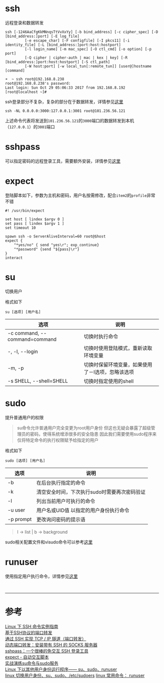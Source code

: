 # ssh
远程登录和数据转发

```
ssh [-1246AaCfgKkMNnqsTtVvXxYy] [-b bind_address] [-c cipher_spec] [-D [bind_address:]port] [-E log_file]
         [-e escape_char] [-F configfile] [-I pkcs11] [-i identity_file] [-L [bind_address:]port:host:hostport]
         [-l login_name] [-m mac_spec] [-O ctl_cmd] [-o option] [-p port]
         [-Q cipher | cipher-auth | mac | kex | key] [-R [bind_address:]port:host:hostport] [-S ctl_path]
         [-W host:port] [-w local_tun[:remote_tun]] [user@]hostname [command]
```

```
➜  ~ ssh root@192.168.8.238
root@192.168.8.238's password:
Last login: Sun Oct 29 05:06:33 2017 from 192.168.8.192
[root@localhost ~]#
```

ssh登录部分不复杂，复杂的部分在于数据转发，详情参见[这里][2]

```
ssh -NL 0.0.0.0:3000:127.0.0.1:3001 root@101.236.56.121
```
上述命令代表将发送到`101.236.56.121`的`3000`端口的数据转发到本机（`127.0.0.1`）的`3001`端口



# sshpass
可以指定密码的远程登录工具，需要额外安装，详情参见[这里][5]



# expect  
登陆脚本如下，参数为主机和密码，用户名按需修改，配合`item2`的`profile`非常不错
```
#! /usr/bin/expect

set host [ lindex $argv 0 ]
set pass [ lindex $argv 1 ]
set timeout 10

spawn ssh -o ServerAliveInterval=60 root@$host
expect {
	"*yes/no" { send "yes\r"; exp_continue}
	"*password" {send "${pass}\r"}
}
interact
``` 



# su
切换用户

格式如下
```
su [选项] [用户名]
```

|选项 | 说明 |
|--- |--- |
|-c command, --command=command | 切换时执行命令 |
|-, -l, --login | 切换时使用登陆模式，重新读取环境变量 |
|-m, -p|切换时保留环境变量，如果使用了－l选项，忽略该选项|
|-s SHELL, --shell=SHELL| 切换时指定使用的shell |



# sudo
提升普通用户的权限
> su命令允许普通用户完全变更为root用户身份
> 但这也无疑会暴露了超级管理员的密码，使得系统增添很多的安全隐患
> 因此我们需要使用sudo程序来仅将特定命令的执行权限赋予给指定的用户

格式如下
```
sudo [选项] [用户名]
```

|选项 | 说明 |
|--- |--- |
|-b | 在后台执行指定的命令 |
|-k | 清空安全时间，下次执行sudo时需要再次密码验证 |
|-l | 列出当前用户可执行的命令 | 
|-u user | 用户名或UID值 以指定的用户身份执行命令 |
|-p prompt | 更改询问密码的提示语 |

> l -> list | b -> background

sudo相关配置文件和visudo命令可以参考[这里][2]



# runuser
使用指定用户执行命令，详情参见[这里][10]


<br/> 

---

# 参考

[Linux 下 SSH 命令实例指南][1]  
[基于SSH协议的端口转发][2]  
[通过 SSH 实现 TCP / IP 隧道（端口转发）][3]  
[动态端口转发：安装带有 SSH 的 SOCKS 服务器][4]  
[sshpass：一个很棒的免交互 SSH 登录工具][5]  
[expect - 自动交互脚本][6]  
[实战演练su命令与sudo服务][7]    
[Linux 下以其他用户身份运行程序—— su、sudo、runuser][8]  
[linux 切换用户身份、su、sudo、/etc/sudoers][9]
[linux 常用命令： runuser][10]

[1]: https://linux.cn/article-3858-1.html
[2]: http://www.cnblogs.com/sting2me/p/5167730.html
[3]: https://linux.cn/article-8945-1.html
[4]: https://linux.cn/article-8947-1.html
[5]: https://linux.cn/article-8086-1.html
[6]: http://xstarcd.github.io/wiki/shell/expect.html
[7]: http://zhang789.blog.51cto.com/11045979/1846231
[8]: http://blog.chopmoon.com/favorites/219.html
[9]: http://desert3.iteye.com/blog/1663995
[10]: http://www.cnblogs.com/doscho/p/6498148.html